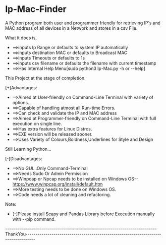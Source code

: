 # Ip-Mac-Finder

A Python program both user and programmer friendly for retrieving IP's and MAC address of all devices in a Network and stores in a csv File.


What it does is,
-    ==>inputs Ip Range or defaults to system IP automatically
-    ==>inputs destination MAC or defaults to Broadcast MAC
-    ==>inputs Timeouts or defaults to 1s
-    ==>inputs csv filename or defaults the filename with current timestamp
-    ==>Has Internal Help Menu[sudo python3 Ip-Mac.py -h or --help]

This Project at the stage of completion.

[+]Advantages:
-    ==>Aimed at User-friendly on Command-Line Terminal with variety of options.
-    ==>Capable of handling atmost all Run-time Errors.
-    ==>Can check and validate the IP and MAC address
-    ==>Aimed at Programmer-friendly on Command-Line Terminal with full execution on single line.
-    ==>Has extra features for Linux Distros.
-    ==>EXE version will be released sooner.
-    ==>Uses Variety of Colours,Boldness,Underlines for Style and Design

Still Learning Python...


[-]Disadvantages:
-    ==>No GUI...Only Command-Terminal
-    ==>Needs Sudo Or Admin Permission 
-    ==>Winpcap or Npcap needs to be installed on Windows OS--https://www.winpcap.org/install/default.htm
-    ==>More testing needs to be done on Windows OS.
-    ==>Code needs a lot of cleaning and refactoring. 
    
Note:
-   [-]Please install Scapy and Pandas Library before Execution manually with --pip command.

   
----------------------------------------------------------------------------ThankYou-----------------------------------------------------------------------------------
